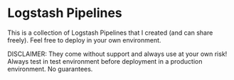 # Logstash Pipelines
This is a collection of Logstash Pipelines that I created (and can share freely). Feel free to deploy in your own environment.

DISCLAIMER: They come without support and always use at your own risk! Always test in test environment before deployment in a production environment. No guarantees.

